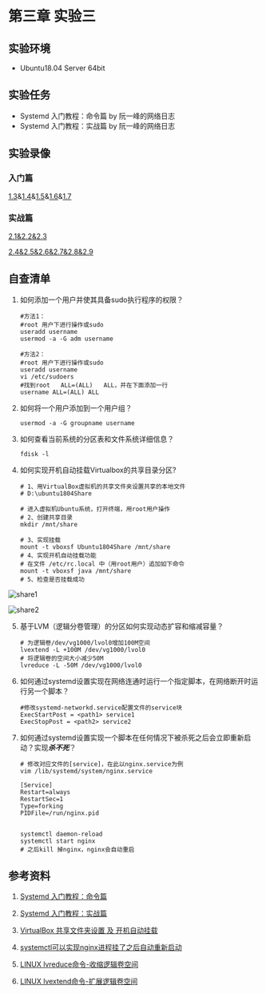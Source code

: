 # 第三章 实验三

## 实验环境

- Ubuntu18.04 Server 64bit

## 实验任务

- Systemd 入门教程：命令篇 by 阮一峰的网络日志
- Systemd 入门教程：实战篇 by 阮一峰的网络日志

## 实验录像

### 入门篇

[1.3](https://asciinema.org/a/u3MvlpCLQLMqD8CwXBa3bQgxD)&[1.4](https://asciinema.org/a/cYTQnzAKmSIw01RKVAlm7ybbW)&[1.5](https://asciinema.org/a/sUgdpuUGTmCMDM9v5VH8qBe3W)&[1.6](https://asciinema.org/a/IQH73ofZwmJYC762K3oOjAVzK)&[1.7](https://asciinema.org/a/r4j3ldKPOLwyjNtfkozL0yJDS)

### 实战篇

 [2.1&2.2&2.3](https://asciinema.org/a/gI8zgDQAZMh7EGo8JcxHe83Lz)

[2.4&2.5&2.6&2.7&2.8&2.9](https://asciinema.org/a/eOA2w7cLEiDBQQ7lIygQPma3i)

## 自查清单

1. 如何添加一个用户并使其具备sudo执行程序的权限？

   ```
   #方法1：
   #root 用户下进行操作或sudo
   useradd username
   usermod -a -G adm username
   
   #方法2：
   #root 用户下进行操作或sudo
   useradd username
   vi /etc/sudoers
   #找到root   ALL=(ALL)   ALL，并在下面添加一行
   username ALL=(ALL) ALL
   
   ```

2. 如何将一个用户添加到一个用户组？

   ```
   usermod -a -G groupname username
   ```

3. 如何查看当前系统的分区表和文件系统详细信息？

   ```
   fdisk -l
   ```

4. 如何实现开机自动挂载Virtualbox的共享目录分区?

   ```
   # 1、用VirtualBox虚拟机的共享文件夹设置共享的本地文件
   # D:\ubuntu1804Share
   
   # 进入虚拟机Ubuntu系统，打开终端，用root用户操作
   # 2、创建共享目录
   mkdir /mnt/share
    
   # 3、实现挂载
   mount -t vboxsf Ubuntu1804Share /mnt/share
   # 4、实现开机自动挂载功能
   # 在文件 /etc/rc.local 中（用root用户）追加如下命令
   mount -t vboxsf java /mnt/share
   # 5、检查是否挂载成功
   ```

  ![share1]()

   ![share2]()

5. 基于LVM（逻辑分卷管理）的分区如何实现动态扩容和缩减容量？

   ```
   # 为逻辑卷/dev/vg1000/lvol0增加100M空间
   lvextend -L +100M /dev/vg1000/lvol0
   # 将逻辑卷的空间大小减少50M
   lvreduce -L -50M /dev/vg1000/lvol0     
   ```

6. 如何通过systemd设置实现在网络连通时运行一个指定脚本，在网络断开时运行另一个脚本？

   ```
   #修改systemd-networkd.service配置文件的service块
   ExecStartPost = <path1> service1
   ExecStopPost = <path2> service2 
   ```

7. 如何通过systemd设置实现一个脚本在任何情况下被杀死之后会立即重新启动？实现***杀不死***？

   ```
   # 修改对应文件的[service]，在此以nginx.service为例
   vim /lib/systemd/system/nginx.service
   
   [Service]
   Restart=always
   RestartSec=1
   Type=forking
   PIDFile=/run/nginx.pid
   
   
   systemctl daemon-reload
   systemctl start nginx
   # 之后kill 掉nginx，nginx会自动重启
   ```

## 参考资料

1. [Systemd 入门教程：命令篇](http://www.ruanyifeng.com/blog/2016/03/systemd-tutorial-commands.html)

2. [Systemd 入门教程：实战篇](http://www.ruanyifeng.com/blog/2016/03/systemd-tutorial-part-two.html)

3. [VirtualBox 共享文件夹设置 及 开机自动挂载](https://blog.csdn.net/ysh198554/article/details/73335844)

4. [systemctl可以实现nginx进程挂了之后自动重新启动](https://www.cnblogs.com/oxspirt/p/11013865.html)

5. [LINUX lvreduce命令-收缩逻辑卷空间](http://www.bluestep.cc/linux-lvreduce命令-收缩逻辑卷空间/)

6. [LINUX lvextend命令-扩展逻辑卷空间](http://www.bluestep.cc/linux-lvextend命令-扩展逻辑卷空间/)
